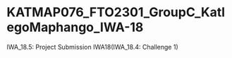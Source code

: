 # KATMAP076_FTO2301_GroupC_KatlegoMaphango_IWA-18
IWA_18.5: Project Submission IWA18(IWA_18.4: Challenge 1)

